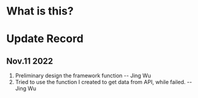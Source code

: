 # What is this?

# Update Record

## Nov.11 2022

1. Preliminary design the framework function -- Jing Wu
2. Tried to use the function I created to get data from API, while failed. -- Jing Wu
